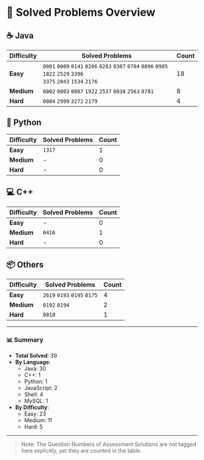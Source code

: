 # 📌 Solved Problems Overview

## ☕ Java
| Difficulty | Solved Problems                         | Count |
|------------|-----------------------------------------|-------|
| **Easy**   | `0001` `0009` `0141` `0206` `0283` `0387` `0704` `0896` `0905` `1822` `2529` `3396` <br> `3375` `2843` `1534` `2176` | 18    |
| **Medium** | `0002` `0003` `0007` `1922` `2537` `0038` `2563` `0781`                   | 8     |
| **Hard**   | `0004` `2999` `3272` `2179`                                  | 4     |

## 🐍 Python
| Difficulty | Solved Problems | Count |
|------------|-----------------|-------|
| **Easy**   | `1317`               | 1     |
| **Medium** | -               | 0     |
| **Hard**   | -               | 0     |

## 💻 C++
| Difficulty | Solved Problems | Count |
|------------|-----------------|-------|
| **Easy**   | -               | 0     |
| **Medium** | `0416`          | 1     |
| **Hard**   | -               | 0     |

## 📦 Others
| Difficulty | Solved Problems | Count |
|------------|-----------------|-------|
| **Easy**   | `2619` `0193` `0195` `0175`              | 4   |
| **Medium** | `0192` `0194`               | 2     |
| **Hard**   | `0010`               | 1     |

---

### 📊 Summary
- **Total Solved**: 39
- **By Language**:
  - Java: 30
  - C++: 1
  - Python: 1
  - JavaScript: 2
  - Shell: 4
  - MySQL: 1
- **By Difficulty**:
  - Easy: 23
  - Medium: 11
  - Hard: 5
---

>Note: The Question Numbers of Assessment Solutions are not tagged here explicitly, yet they are counted in the table.
